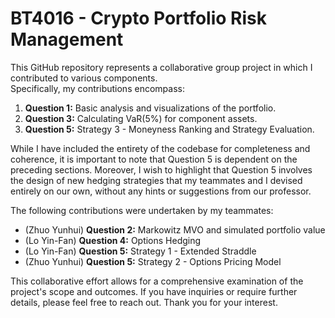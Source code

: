 # BT4016 - Crypto Portfolio Risk Management
This GitHub repository represents a collaborative group project in which I contributed to various components.  
Specifically, my contributions encompass:
1. **Question 1:** Basic analysis and visualizations of the portfolio.
2. **Question 3:** Calculating VaR(5%) for component assets.
3. **Question 5:** Strategy 3 - Moneyness Ranking and Strategy Evaluation.

While I have included the entirety of the codebase for completeness and coherence, it is important to note that Question 5 is dependent on the preceding sections. Moreover, I wish to highlight that Question 5 involves the design of new hedging strategies that my teammates and I devised entirely on our own, without any hints or suggestions from our professor. 

The following contributions were undertaken by my teammates:
- (Zhuo Yunhui) **Question 2:** Markowitz MVO and simulated portfolio value 
- (Lo Yin-Fan) **Question 4:** Options Hedging
- (Lo Yin-Fan) **Question 5:** Strategy 1 - Extended Straddle
- (Zhuo Yunhui) **Question 5:** Strategy 2 - Options Pricing Model

This collaborative effort allows for a comprehensive examination of the project's scope and outcomes. If you have inquiries or require further details, please feel free to reach out. Thank you for your interest.
